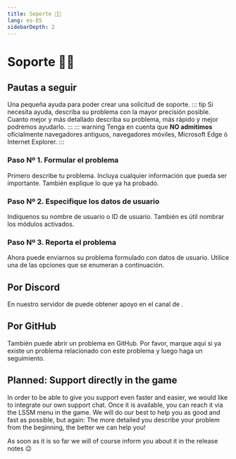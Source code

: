 ```yaml
---
title: Soporte 👨‍💻
lang: es-ES
sidebarDepth: 2
---
```


# Soporte 👨‍💻

## Pautas a seguir
Una pequeña ayuda para poder crear una solicitud de soporte.
::: tip
Si necesita ayuda, describa su problema con la mayor precisión posible. Cuanto mejor y más detallado describa su problema, más rápido y mejor podremos ayudarlo.
:::
::: warning
Tenga en cuenta que **NO admitimos** oficialmente navegadores antiguos, navegadores móviles, Microsoft Edge ó Internet Explorer.
:::

### Paso Nº 1. Formular el problema
Primero describe tu problema. Incluya cualquier información que pueda ser importante. También explique lo que ya ha probado.

### Paso Nº 2. Especifique los datos de usuario
Indíquenos su nombre de usuario o ID de usuario. También es útil nombrar los módulos activados.

### Paso Nº 3. Reporta el problema
Ahora puede enviarnos su problema formulado con datos de usuario. Utilice una de las opciones que se enumeran a continuación.

## Por Discord
En nuestro servidor de <discord/> puede obtener apoyo en el canal de <discord-channel channel="lssm-help"/>.

## Por GitHub
También puede abrir un problema en <a :href="$theme.variables.github + '/issues'" target="_blank">GitHub</a>. Por favor, marque aquí si ya existe un problema relacionado con este problema y luego haga un seguimiento.

## Planned: Support directly in the game
In order to be able to give you support even faster and easier, we would like to integrate our own support chat. Once it is available, you can reach it via the LSSM menu in the game. We will do our best to help you as good and fast as possible, but again: The more detailed you describe your problem from the beginning, the better we can help you!

As soon as it is so far we will of course inform you about it in the release notes :wink:
